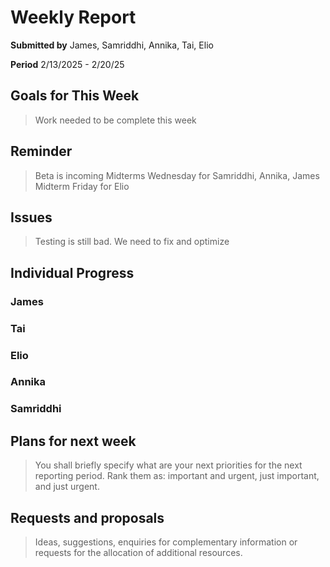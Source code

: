 Weekly Report
=============

**Submitted by** James, Samriddhi, Annika, Tai, Elio

**Period** 2/13/2025 - 2/20/25

Goals for This Week
-------
> Work needed to be complete this week

Reminder
--------

> Beta is incoming
> Midterms Wednesday for Samriddhi, Annika, James
> Midterm Friday for Elio

Issues
------
> Testing is still bad. We need to fix and optimize

Individual Progress
----------
### James

### Tai

### Elio

### Annika

### Samriddhi

Plans for next week
-------------------
> You shall briefly specify what are your next priorities for the next reporting period. Rank them as: important and urgent, just important, and just urgent.

Requests and proposals
----------------------
> Ideas, suggestions, enquiries for complementary information or requests for the allocation of additional resources.
